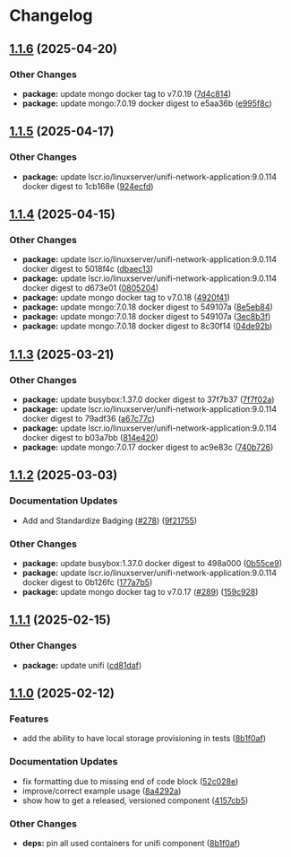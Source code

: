 # Changelog

## [1.1.6](https://github.com/marinatedconcrete/config/compare/kustomize-unifi-network-application@v1.1.5...kustomize-unifi-network-application@v1.1.6) (2025-04-20)


### Other Changes

* **package:** update mongo docker tag to v7.0.19 ([7d4c814](https://github.com/marinatedconcrete/config/commit/7d4c81410c65292e6c000928f0312098cca6accc))
* **package:** update mongo:7.0.19 docker digest to e5aa36b ([e995f8c](https://github.com/marinatedconcrete/config/commit/e995f8c63ee507f7bb4251ad2178271678c2e2ee))

## [1.1.5](https://github.com/marinatedconcrete/config/compare/kustomize-unifi-network-application@v1.1.4...kustomize-unifi-network-application@v1.1.5) (2025-04-17)


### Other Changes

* **package:** update lscr.io/linuxserver/unifi-network-application:9.0.114 docker digest to 1cb168e ([924ecfd](https://github.com/marinatedconcrete/config/commit/924ecfd455920f3c90c93937c342870b919a3a83))

## [1.1.4](https://github.com/marinatedconcrete/config/compare/kustomize-unifi-network-application@v1.1.3...kustomize-unifi-network-application@v1.1.4) (2025-04-15)


### Other Changes

* **package:** update lscr.io/linuxserver/unifi-network-application:9.0.114 docker digest to 5018f4c ([dbaec13](https://github.com/marinatedconcrete/config/commit/dbaec13a8b629b1fb0d3d4749f04a74f34eb68c4))
* **package:** update lscr.io/linuxserver/unifi-network-application:9.0.114 docker digest to d673e01 ([0805204](https://github.com/marinatedconcrete/config/commit/08052048955d3149dcc674db58a50fb596ba2cf8))
* **package:** update mongo docker tag to v7.0.18 ([4920f41](https://github.com/marinatedconcrete/config/commit/4920f4126b8cb2da148f2a5ab663d5f17f070d80))
* **package:** update mongo:7.0.18 docker digest to 549107a ([8e5eb84](https://github.com/marinatedconcrete/config/commit/8e5eb84b572726a19b2a399dc713ab4c1f677e29))
* **package:** update mongo:7.0.18 docker digest to 549107a ([3ec8b3f](https://github.com/marinatedconcrete/config/commit/3ec8b3fedfbd48c9537a6d46ae11c0a75981c78e))
* **package:** update mongo:7.0.18 docker digest to 8c30f14 ([04de92b](https://github.com/marinatedconcrete/config/commit/04de92b95f5827312b9da82f79535b4317368496))

## [1.1.3](https://github.com/marinatedconcrete/config/compare/kustomize-unifi-network-application@v1.1.2...kustomize-unifi-network-application@v1.1.3) (2025-03-21)


### Other Changes

* **package:** update busybox:1.37.0 docker digest to 37f7b37 ([7f7f02a](https://github.com/marinatedconcrete/config/commit/7f7f02ab63151cc63fca06d885c5dc19ee818409))
* **package:** update lscr.io/linuxserver/unifi-network-application:9.0.114 docker digest to 79adf36 ([a67c77c](https://github.com/marinatedconcrete/config/commit/a67c77c2c00849c4fb9644a5b0cae5222c053764))
* **package:** update lscr.io/linuxserver/unifi-network-application:9.0.114 docker digest to b03a7bb ([814e420](https://github.com/marinatedconcrete/config/commit/814e42017e9a2c7aa4f51b5e235125c295bfb493))
* **package:** update mongo:7.0.17 docker digest to ac9e83c ([740b726](https://github.com/marinatedconcrete/config/commit/740b726f1bc6fd18606cea40a3970ccdef30ae29))

## [1.1.2](https://github.com/marinatedconcrete/config/compare/kustomize-unifi-network-application@v1.1.1...kustomize-unifi-network-application@v1.1.2) (2025-03-03)


### Documentation Updates

* Add and Standardize Badging ([#278](https://github.com/marinatedconcrete/config/issues/278)) ([9f21755](https://github.com/marinatedconcrete/config/commit/9f21755bdeaa287887215ca76586aa070d17656e))


### Other Changes

* **package:** update busybox:1.37.0 docker digest to 498a000 ([0b55ce9](https://github.com/marinatedconcrete/config/commit/0b55ce976682d79d8d8910b26197ebb2217bef9e))
* **package:** update lscr.io/linuxserver/unifi-network-application:9.0.114 docker digest to 0b126fc ([177a7b5](https://github.com/marinatedconcrete/config/commit/177a7b5a2db608e15c1f974150df43e6b4363f08))
* **package:** update mongo docker tag to v7.0.17 ([#289](https://github.com/marinatedconcrete/config/issues/289)) ([159c928](https://github.com/marinatedconcrete/config/commit/159c92887139ba4d7bdbf337c236115cb6af14fd))

## [1.1.1](https://github.com/marinatedconcrete/config/compare/kustomize-unifi-network-application@v1.1.0...kustomize-unifi-network-application@v1.1.1) (2025-02-15)


### Other Changes

* **package:** update unifi ([cd81daf](https://github.com/marinatedconcrete/config/commit/cd81daf7c3ee6113fe06c65d85f3f0b6c94099bb))

## [1.1.0](https://github.com/marinatedconcrete/config/compare/kustomize-unifi-network-application@v1.0.0...kustomize-unifi-network-application@v1.1.0) (2025-02-12)


### Features

* add the ability to have local storage provisioning in tests ([8b1f0af](https://github.com/marinatedconcrete/config/commit/8b1f0af12afb544e5d824d52f14a623239833bbe))


### Documentation Updates

* fix formatting due to missing end of code block ([52c028e](https://github.com/marinatedconcrete/config/commit/52c028ebf345f65d8a178fe3a8873cb30d36b710))
* improve/correct example usage ([8a4292a](https://github.com/marinatedconcrete/config/commit/8a4292a5927f102a1bfe89d0a6898446da8e3d62))
* show how to get a released, versioned component ([4157cb5](https://github.com/marinatedconcrete/config/commit/4157cb5c854b2d1cc3ba833b8392cc96ce6b0330))


### Other Changes

* **deps:** pin all used containers for unifi component ([8b1f0af](https://github.com/marinatedconcrete/config/commit/8b1f0af12afb544e5d824d52f14a623239833bbe))
